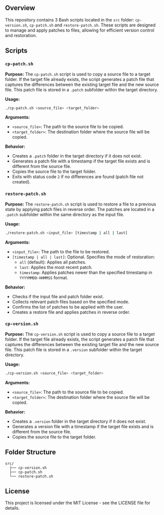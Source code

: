 ## Overview

This repository contains 3 Bash scripts located in the `src` folder: `cp-version.sh`, `cp-patch.sh` and `restore-patch.sh`. These scripts are designed to manage and apply patches to files, allowing for efficient version control and restoration. 

## Scripts

### `cp-patch.sh`

**Purpose:**
The `cp-patch.sh` script is used to copy a source file to a target folder. If the target file already exists, the script generates a patch file that captures the differences between the existing target file and the new source file. This patch file is stored in a `.patch` subfolder within the target directory.

**Usage:**
```bash
./cp-patch.sh <source_file> <target_folder>
```

**Arguments:**
- `<source_file>`: The path to the source file to be copied.
- `<target_folder>`: The destination folder where the source file will be copied.

**Behavior:**
- Creates a `.patch` folder in the target directory if it does not exist.
- Generates a patch file with a timestamp if the target file exists and is different from the source file.
- Copies the source file to the target folder.
- Exits with status code `2` if no differences are found (patch file not created).

### `restore-patch.sh`

**Purpose:**
The `restore-patch.sh` script is used to restore a file to a previous state by applying patch files in reverse order. The patches are located in a `.patch` subfolder within the same directory as the input file.

**Usage:**
```bash
./restore-patch.sh <input_file> [timestamp | all | last]
```

**Arguments:**
- `<input_file>`: The path to the file to be restored.
- `[timestamp | all | last]`: Optional. Specifies the mode of restoration:
  - `all` (default): Applies all patches.
  - `last`: Applies the most recent patch.
  - `timestamp`: Applies patches newer than the specified timestamp in `YYYYMMDD-HHMMSS` format.

**Behavior:**
- Checks if the input file and patch folder exist.
- Collects relevant patch files based on the specified mode.
- Confirms the list of patches to be applied with the user.
- Creates a restore file and applies patches in reverse order.

### `cp-version.sh`

**Purpose:**
The `cp-version.sh` script is used to copy a source file to a target folder. If the target file already exists, the script generates a patch file that captures the differences between the existing target file and the new source file. This patch file is stored in a `.version` subfolder within the target directory.

**Usage:**
```bash
./cp-version.sh <source_file> <target_folder>
```

**Arguments:**
- `<source_file>`: The path to the source file to be copied.
- `<target_folder>`: The destination folder where the source file will be copied.

**Behavior:**
- Creates a `.version` folder in the target directory if it does not exist.
- Generates a version file with a timestamp if the target file exists and is different from the source file.
- Copies the source file to the target folder.


## Folder Structure

```
src/
  ├── cp-version.sh
  ├── cp-patch.sh
  └── restore-patch.sh
```

## License

This project is licensed under the MIT License - see the LICENSE file for details.

